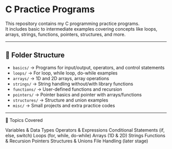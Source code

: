 # C Practice Programs

This repository contains my C programming practice programs.  
It includes basic to intermediate examples covering concepts like loops, arrays, strings, functions, pointers, structures, and more.

---

## 📂 Folder Structure
- `basics/` → Programs for input/output, operators, and control statements  
- `loops/` → For loop, while loop, do-while examples  
- `arrays/` → 1D and 2D arrays, array operations  
- `strings/` → String handling without/with library functions  
- `functions/` → User-defined functions and recursion  
- `pointers/` → Pointer basics and pointer with arrays/functions  
- `structures/` → Structure and union examples  
- `misc/` → Small projects and extra practice codes  

---

📖 Topics Covered

Variables & Data Types
Operators & Expressions
Conditional Statements (if, else, switch)
Loops (for, while, do-while)
Arrays (1D & 2D)
Strings
Functions & Recursion
Pointers
Structures & Unions
File Handling (later stage)
